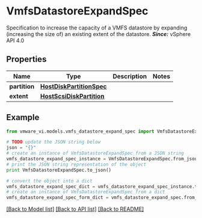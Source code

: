 # VmfsDatastoreExpandSpec

Specification to increase the capacity of a VMFS datastore by expanding (increasing the size of) an existing extent of the datastore.  ***Since:*** vSphere API 4.0 

## Properties
Name | Type | Description | Notes
------------ | ------------- | ------------- | -------------
**partition** | [**HostDiskPartitionSpec**](HostDiskPartitionSpec.md) |  | 
**extent** | [**HostScsiDiskPartition**](HostScsiDiskPartition.md) |  | 

## Example

```python
from vmware_vi.models.vmfs_datastore_expand_spec import VmfsDatastoreExpandSpec

# TODO update the JSON string below
json = "{}"
# create an instance of VmfsDatastoreExpandSpec from a JSON string
vmfs_datastore_expand_spec_instance = VmfsDatastoreExpandSpec.from_json(json)
# print the JSON string representation of the object
print VmfsDatastoreExpandSpec.to_json()

# convert the object into a dict
vmfs_datastore_expand_spec_dict = vmfs_datastore_expand_spec_instance.to_dict()
# create an instance of VmfsDatastoreExpandSpec from a dict
vmfs_datastore_expand_spec_form_dict = vmfs_datastore_expand_spec.from_dict(vmfs_datastore_expand_spec_dict)
```
[[Back to Model list]](../README.md#documentation-for-models) [[Back to API list]](../README.md#documentation-for-api-endpoints) [[Back to README]](../README.md)


